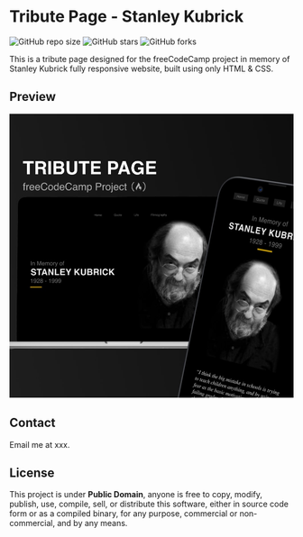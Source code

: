 # Tribute Page - Stanley Kubrick

![GitHub repo size](https://img.shields.io/github/repo-size/vvictin/tributepage-stanleykubrick)
![GitHub stars](https://img.shields.io/github/stars/vvictin/tributepage-stanleykubrick?style=social)
![GitHub forks](https://img.shields.io/github/forks/vvictin/tributepage-stanleykubrick?style=social)

This is a tribute page designed for the freeCodeCamp project in memory of Stanley Kubrick fully responsive website, built using only HTML & CSS.

## Preview

![vCard Desktop Demo](./assets/images/preview/preview.jpg "Preview Page")

## Contact

Email me at xxx.

## License

This project is under **Public Domain**, anyone is free to copy, modify, publish, use, compile, sell, or distribute this software, either in source code form or as a compiled binary, for any purpose, commercial or non-commercial, and by any means.
